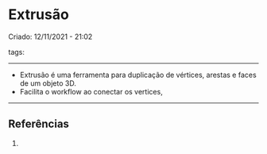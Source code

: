 # Extrusão
Criado: 12/11/2021 - 21:02

tags: 

---

- Extrusão é uma ferramenta para duplicação de vértices, arestas e faces de um objeto 3D.
- Facilita o workflow ao conectar os vertices, 

---
## Referências
1.
